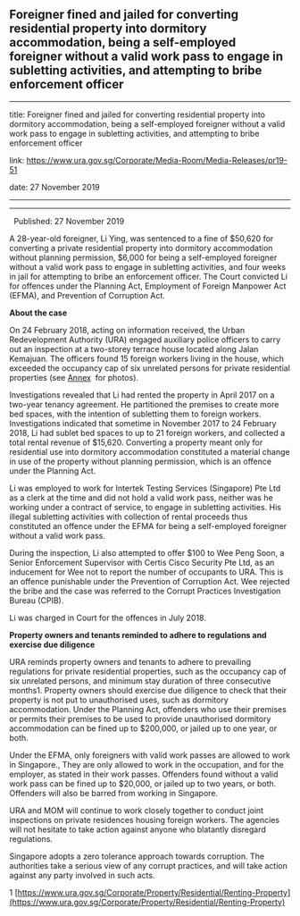 ## Foreigner fined and jailed for converting residential property into dormitory accommodation, being a self-employed foreigner without a valid work pass to engage in subletting activities, and attempting to bribe enforcement officer
---
title: Foreigner fined and jailed for converting residential property into dormitory accommodation, being a self-employed foreigner without a valid work pass to engage in subletting activities, and attempting to bribe enforcement officer

link: https://www.ura.gov.sg/Corporate/Media-Room/Media-Releases/pr19-51

date: 27 November 2019

---

--------------------------------------------------------------------------------------------------------------------------------------------------------------------------------------------------------------------------------------

  Published: 27 November 2019

A 28-year-old foreigner, Li Ying, was sentenced to a fine of $50,620 for converting a private residential property into dormitory accommodation without planning permission, $6,000 for being a self-employed foreigner without a valid work pass to engage in subletting activities, and four weeks in jail for attempting to bribe an enforcement officer. The Court convicted Li for offences under the Planning Act, Employment of Foreign Manpower Act (EFMA), and Prevention of Corruption Act.

**About the case**

On 24 February 2018, acting on information received, the Urban Redevelopment Authority (URA) engaged auxiliary police officers to carry out an inspection at a two-storey terrace house located along Jalan Kemajuan. The officers found 15 foreign workers living in the house, which exceeded the occupancy cap of six unrelated persons for private residential properties (see [Annex](https://www.ura.gov.sg/-/media/Corporate/Media-Room/2019/Nov/pr19-51a.pdf)  for photos).

Investigations revealed that Li had rented the property in April 2017 on a two-year tenancy agreement. He partitioned the premises to create more bed spaces, with the intention of subletting them to foreign workers. Investigations indicated that sometime in November 2017 to 24 February 2018, Li had sublet bed spaces to up to 21 foreign workers, and collected a total rental revenue of $15,620. Converting a property meant only for residential use into dormitory accommodation constituted a material change in use of the property without planning permission, which is an offence under the Planning Act.

Li was employed to work for Intertek Testing Services (Singapore) Pte Ltd as a clerk at the time and did not hold a valid work pass, neither was he working under a contract of service, to engage in subletting activities. His illegal subletting activities with collection of rental proceeds thus constituted an offence under the EFMA for being a self-employed foreigner without a valid work pass.

During the inspection, Li also attempted to offer $100 to Wee Peng Soon, a Senior Enforcement Supervisor with Certis Cisco Security Pte Ltd, as an inducement for Wee not to report the number of occupants to URA. This is an offence punishable under the Prevention of Corruption Act. Wee rejected the bribe and the case was referred to the Corrupt Practices Investigation Bureau (CPIB).

Li was charged in Court for the offences in July 2018.

**Property owners and tenants reminded to adhere to regulations and exercise due diligence**

URA reminds property owners and tenants to adhere to prevailing regulations for private residential properties, such as the occupancy cap of six unrelated persons, and minimum stay duration of three consecutive months1. Property owners should exercise due diligence to check that their property is not put to unauthorised uses, such as dormitory accommodation. Under the Planning Act, offenders who use their premises or permits their premises to be used to provide unauthorised dormitory accommodation can be fined up to $200,000, or jailed up to one year, or both.

Under the EFMA, only foreigners with valid work passes are allowed to work in Singapore., They are only allowed to work in the occupation, and for the employer, as stated in their work passes. Offenders found without a valid work pass can be fined up to $20,000, or jailed up to two years, or both. Offenders will also be barred from working in Singapore.

URA and MOM will continue to work closely together to conduct joint inspections on private residences housing foreign workers. The agencies will not hesitate to take action against anyone who blatantly disregard regulations.

Singapore adopts a zero tolerance approach towards corruption. The authorities take a serious view of any corrupt practices, and will take action against any party involved in such acts.



1 [https://www.ura.gov.sg/Corporate/Property/Residential/Renting-Property](https://www.ura.gov.sg/Corporate/Property/Residential/Renting-Property)